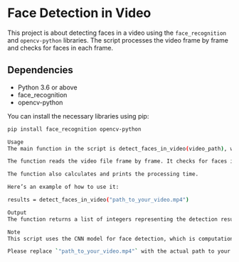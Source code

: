 # Face Detection in Video

This project is about detecting faces in a video using the `face_recognition` and `opencv-python` libraries. The script processes the video frame by frame and checks for faces in each frame.

## Dependencies

- Python 3.6 or above
- face_recognition
- opencv-python

You can install the necessary libraries using pip:

```bash
pip install face_recognition opencv-python

Usage
The main function in the script is detect_faces_in_video(video_path), where video_path is the path to the video file you want to process.

The function reads the video file frame by frame. It checks for faces in each frame using the face_recognition.face_locations function with the “cnn” model. The results are stored in a list, where 1 indicates that a face was detected in the frame, and 0 indicates that no face was detected.

The function also calculates and prints the processing time.

Here’s an example of how to use it:

results = detect_faces_in_video("path_to_your_video.mp4")

Output
The function returns a list of integers representing the detection results for each second of the video. It also prints the detection results and the processing time.

Note
This script uses the CNN model for face detection, which is computationally intensive. If you’re running this on a machine with limited resources, consider using the “hog” model instead.

Please replace `"path_to_your_video.mp4"` with the actual path to your video file.

